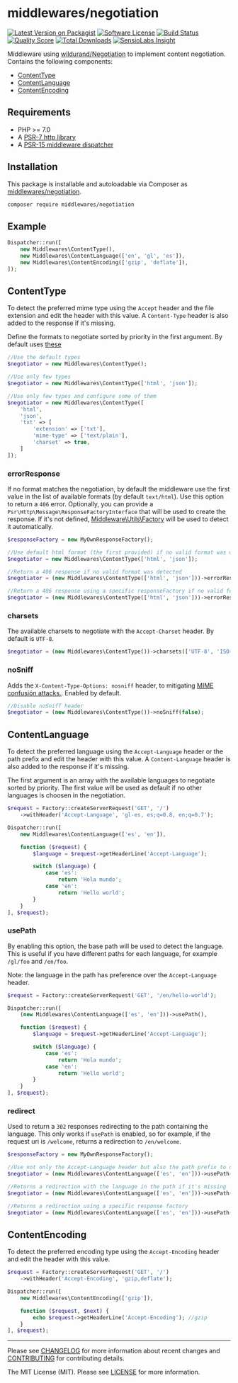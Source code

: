 # middlewares/negotiation

[![Latest Version on Packagist][ico-version]][link-packagist]
[![Software License][ico-license]](LICENSE)
[![Build Status][ico-travis]][link-travis]
[![Quality Score][ico-scrutinizer]][link-scrutinizer]
[![Total Downloads][ico-downloads]][link-downloads]
[![SensioLabs Insight][ico-sensiolabs]][link-sensiolabs]

Middleware using [wildurand/Negotiation](https://github.com/willdurand/Negotiation) to implement content negotiation. Contains the following components:

* [ContentType](#contenttype)
* [ContentLanguage](#contentlanguage)
* [ContentEncoding](#contentencoding)

## Requirements

* PHP >= 7.0
* A [PSR-7 http library](https://github.com/middlewares/awesome-psr15-middlewares#psr-7-implementations)
* A [PSR-15 middleware dispatcher](https://github.com/middlewares/awesome-psr15-middlewares#dispatcher)

## Installation

This package is installable and autoloadable via Composer as [middlewares/negotiation](https://packagist.org/packages/middlewares/negotiation).

```sh
composer require middlewares/negotiation
```

## Example

```php
Dispatcher::run([
    new Middlewares\ContentType(),
    new Middlewares\ContentLanguage(['en', 'gl', 'es']),
    new Middlewares\ContentEncoding(['gzip', 'deflate']),
]);
```

## ContentType

To detect the preferred mime type using the `Accept` header and the file extension and edit the header with this value. A `Content-Type` header is also added to the response if it's missing.

Define the formats to negotiate sorted by priority in the first argument. By default uses [these](src/formats_defaults.php)

```php
//Use the default types
$negotiator = new Middlewares\ContentType();

//Use only few types
$negotiator = new Middlewares\ContentType(['html', 'json']);

//Use only few types and configure some of them
$negotiator = new Middlewares\ContentType([
    'html',
    'json',
    'txt' => [
        'extension' => ['txt'],
        'mime-type' => ['text/plain'],
        'charset' => true,
    ]
]);
```

### errorResponse

If no format matches the negotiation, by default the middleware use the first value in the list of available formats (by default `text/html`). Use this option to return a `406` error. Optionally, you can provide a `Psr\Http\Message\ResponseFactoryInterface` that will be used to create the response. If it's not defined, [Middleware\Utils\Factory](https://github.com/middlewares/utils#factory) will be used to detect it automatically.

```php
$responseFactory = new MyOwnResponseFactory();

//Use default html format (the first provided) if no valid format was detected (By default)
$negotiator = new Middlewares\ContentType(['html', 'json']);

//Return a 406 response if no valid format was detected
$negotiator = (new Middlewares\ContentType(['html', 'json']))->errorResponse();

//Return a 406 response using a specific responseFactory if no valid format was detected
$negotiator = (new Middlewares\ContentType(['html', 'json']))->errorResponse($responseFactory);
```

### charsets

The available charsets to negotiate with the `Accept-Charset` header. By default is `UTF-8`.

```php
$negotiator = (new Middlewares\ContentType())->charsets(['UTF-8', 'ISO-8859-1']);
```

### noSniff

Adds the `X-Content-Type-Options: nosniff` header, to mitigating [MIME confusión attacks.](https://blog.mozilla.org/security/2016/08/26/mitigating-mime-confusion-attacks-in-firefox/). Enabled by default.

```php
//Disable noSniff header
$negotiator = (new Middlewares\ContentType())->noSniff(false);
```

## ContentLanguage

To detect the preferred language using the `Accept-Language` header or the path prefix and edit the header with this value. A `Content-Language` header is also added to the response if it's missing.

The first argument is an array with the available languages to negotiate sorted by priority. The first value will be used as default if no other languages is choosen in the negotiation.

```php
$request = Factory::createServerRequest('GET', '/')
    ->withHeader('Accept-Language', 'gl-es, es;q=0.8, en;q=0.7');

Dispatcher::run([
    new Middlewares\ContentLanguage(['es', 'en']),

    function ($request) {
        $language = $request->getHeaderLine('Accept-Language');

        switch ($language) {
            case 'es':
                return 'Hola mundo';
            case 'en':
                return 'Hello world';
        }
    }
], $request);
```

### usePath

By enabling this option, the base path will be used to detect the language. This is useful if you have different paths for each language, for example `/gl/foo` and `/en/foo`. 

Note: the language in the path has preference over the `Accept-Language` header.

```php
$request = Factory::createServerRequest('GET', '/en/hello-world');

Dispatcher::run([
    (new Middlewares\ContentLanguage(['es', 'en']))->usePath(),

    function ($request) {
        $language = $request->getHeaderLine('Accept-Language');

        switch ($language) {
            case 'es':
                return 'Hola mundo';
            case 'en':
                return 'Hello world';
        }
    }
], $request);
```

### redirect

Used to return a `302` responses redirecting to the path containing the language. This only works if `usePath` is enabled, so for example, if the request uri is `/welcome`, returns a redirection to `/en/welcome`.

```php
$responseFactory = new MyOwnResponseFactory();

//Use not only the Accept-Language header but also the path prefix to detect the language
$negotiator = (new Middlewares\ContentLanguage(['es', 'en']))->usePath();

//Returns a redirection with the language in the path if it's missing
$negotiator = (new Middlewares\ContentLanguage(['es', 'en']))->usePath()->redirect();

//Returns a redirection using a specific response factory
$negotiator = (new Middlewares\ContentLanguage(['es', 'en']))->usePath()->redirect($responseFactory);
```

## ContentEncoding

To detect the preferred encoding type using the `Accept-Encoding` header and edit the header with this value.

```php
$request = Factory::createServerRequest('GET', '/')
    ->withHeader('Accept-Encoding', 'gzip,deflate');

Dispatcher::run([
    new Middlewares\ContentEncoding(['gzip']),

    function ($request, $next) {
        echo $request->getHeaderLine('Accept-Encoding'); //gzip
    }
], $request);
```

---

Please see [CHANGELOG](CHANGELOG.md) for more information about recent changes and [CONTRIBUTING](CONTRIBUTING.md) for contributing details.

The MIT License (MIT). Please see [LICENSE](LICENSE) for more information.

[ico-version]: https://img.shields.io/packagist/v/middlewares/negotiation.svg?style=flat-square
[ico-license]: https://img.shields.io/badge/license-MIT-brightgreen.svg?style=flat-square
[ico-travis]: https://img.shields.io/travis/middlewares/negotiation/master.svg?style=flat-square
[ico-scrutinizer]: https://img.shields.io/scrutinizer/g/middlewares/negotiation.svg?style=flat-square
[ico-downloads]: https://img.shields.io/packagist/dt/middlewares/negotiation.svg?style=flat-square
[ico-sensiolabs]: https://img.shields.io/sensiolabs/i/c737d5a3-6458-4030-b2d8-94adf47ab507.svg?style=flat-square

[link-packagist]: https://packagist.org/packages/middlewares/negotiation
[link-travis]: https://travis-ci.org/middlewares/negotiation
[link-scrutinizer]: https://scrutinizer-ci.com/g/middlewares/negotiation
[link-downloads]: https://packagist.org/packages/middlewares/negotiation
[link-sensiolabs]: https://insight.sensiolabs.com/projects/c737d5a3-6458-4030-b2d8-94adf47ab507
